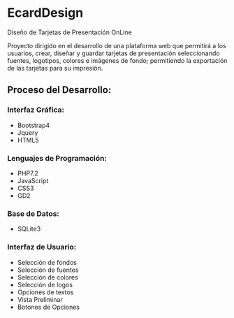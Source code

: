 # EcardDesign
Diseño de Tarjetas de Presentación OnLine

Proyecto dirigido en el desarrollo de una plataforma web que permitirá a los usuarios, crear, diseñar y guardar tarjetas de presentación seleccionando fuentes, logotipos, colores e imágenes de fondo; permitiendo la exportación de las tarjetas para su impresión.

## Proceso del Desarrollo:

### Interfaz Gráfica:
* Bootstrap4
* Jquery
* HTML5

### Lenguajes de Programación:
* PHP7.2
* JavaScript
* CSS3
* GD2

### Base de Datos:
* SQLite3

### Interfaz de Usuario:
* Selección de fondos
* Selección de fuentes
* Selección de colores
* Selección de logos
* Opciones de textos
* Vista Preliminar
* Botones de Opciones
